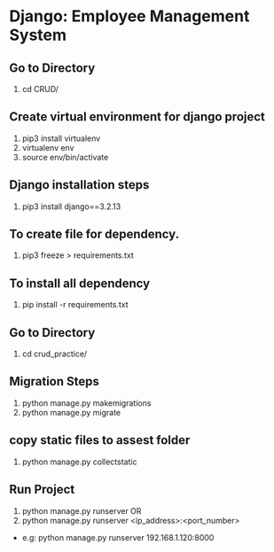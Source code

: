 # Django: Employee Management System
## Go to Directory
1) cd CRUD/

## Create virtual environment for django project
1) pip3 install virtualenv
2) virtualenv env
3) source env/bin/activate

## Django installation steps
1) pip3 install django==3.2.13

## To create file for dependency.
1) pip3 freeze > requirements.txt

## To install all dependency
1) pip install -r requirements.txt

## Go to Directory
1) cd crud_practice/

## Migration Steps
1) python manage.py makemigrations
2) python manage.py migrate

## copy static files to assest folder
1) python manage.py collectstatic

## Run Project
1) python manage.py runserver
OR 
2) python manage.py runserver <ip_address>:<port_number>
  - e.g: python manage.py runserver 192.168.1.120:8000   
